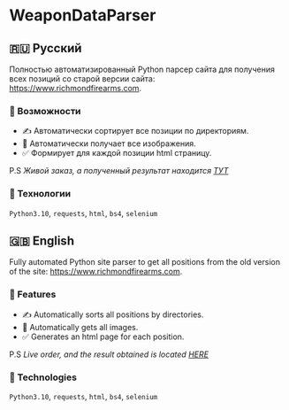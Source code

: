 # WeaponDataParser

## 🇷🇺 Русский

Полностью автоматизированный Python парсер сайта для получения всех позиций со старой версии сайта: https://www.richmondfirearms.com. 

### 🔹 Возможности

* ✍️ Автоматически сортирует все позиции по директориям.
* 🔄 Автоматически получает все изображения.
* ✅ Формирует для каждой позиции html страницу.


P.S _Живой заказ, а полученный результат находится [ТУТ](https://github.com/Nixlxcky/WeaponDataParser/tree/main/All)_

### 🧰 Технологии

`Python3.10`, `requests`, `html`, `bs4`, `selenium` 

## 🇬🇧 English

Fully automated Python site parser to get all positions from the old version of the site: https://www.richmondfirearms.com.

### 🔹 Features

* ✍️ Automatically sorts all positions by directories.
* 🔄 Automatically gets all images.
* ✅ Generates an html page for each position.

P.S _Live order, and the result obtained is located [HERE](https://github.com/Nixlxcky/WeaponDataParser/tree/main/All)_

### 🧰 Technologies

`Python3.10`, `requests`, `html`, `bs4`, `selenium` 

